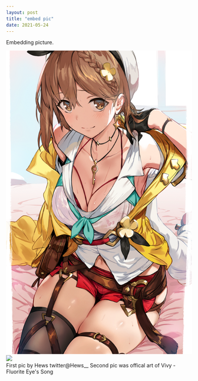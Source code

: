 ```yaml
---
layout: post
title: "embed pic"
date: 2021-05-24
---
```

Embedding picture.
<!-- thumbnail image wrapped in a link -->
<a href="#img1">
  <img src="/images/86921342_p0.png">
</a>

<!-- lightbox container hidden with CSS -->
<a href="#" class="lightbox" id="img1">
  <span style="background-image: url('/images/86921342_p0.png')"></span>
</a>
<img src="https://vivy-portal.com/assets/img/top/main/kv3_pc.jpg"/><!-- The "picture.jpg" file is located in the images folder at the root of the current web; whereas <br> is enter or line break in html --> 
<div class="body2">First pic by Hews twitter@Hews__
Second pic was offical art of Vivy -Fluorite Eye's Song
</div>
